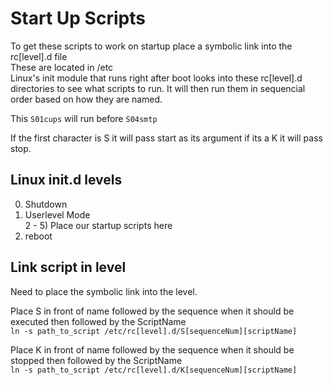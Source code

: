# Start Up Scripts


To get these scripts to work on startup place a symbolic link into the rc[level].d file  
These are located in /etc  
Linux's init module that runs right after boot looks into these rc[level].d directories to see what scripts to run.  It will then run them in sequencial order based on how they are named. 

This ```S01cups``` will run before ```S04smtp```  

If the first character is S it will pass start as its argument if its a K it will pass stop.   

## Linux init.d levels  
0) Shutdown  
1) Userlevel Mode  
2 - 5) Place our startup scripts here  
6) reboot  

## Link script in level  

Need to place the symbolic link into the level.  


Place S in front of name followed by the sequence when it should be executed then followed by the ScriptName  
```ln -s path_to_script /etc/rc[level].d/S[sequenceNum][scriptName]```  

Place K in front of name followed by the sequence when it should be stopped then followed by the ScriptName  
```ln -s path_to_script /etc/rc[level].d/K[sequenceNum][scriptName]```  


